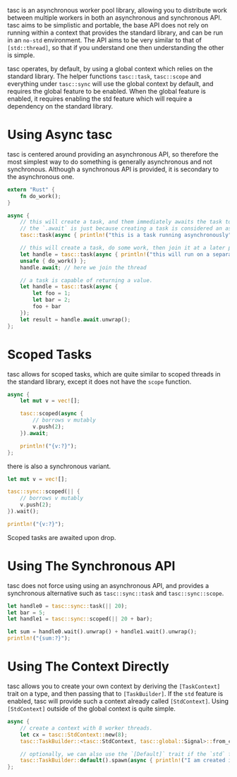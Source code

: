 tasc is an asynchronous worker pool library, allowing you to distribute work between multiple workers in both an asynchronous and synchronous API.
tasc aims to be simplistic and portable, the base API does not rely on running within a context that provides the standard library, and can be run in an `no-std` environment.
The API aims to be very similar to that of `[std::thread]`, so that if you understand one then understanding the other is simple.

tasc operates, by default, by using a global context which relies on the standard library. The helper functions `tasc::task`, `tasc::scope` and everything under `tasc::sync` will use the global context by default, and requires the global feature to be enabled. When the global feature is enabled, it requires enabling the std feature which will require a dependency on the standard library.

# Using Async tasc

tasc is centered around providing an asynchronous API, so therefore the most simplest way to do something is generally asynchronous and not synchronous.
Although a synchronous API is provided, it is secondary to the asynchronous one.

```rust
extern "Rust" {
	fn do_work();
}

async {
	// this will create a task, and them immediately awaits the task to completion.
	// the `.await` is just because creating a task is considered an ascynchronous process.
	tasc::task(async { println!("this is a task running asynchronously") }).await;

	// this will create a task, do some work, then join it at a later point.
	let handle = tasc::task(async { println!("this will run on a separate thread!") });
	unsafe { do_work() };
	handle.await; // here we join the thread

	// a task is capable of returning a value.
	let handle = tasc::task(async {
		let foo = 1;
		let bar = 2;
		foo + bar
	});
	let result = handle.await.unwrap();
};
```

# Scoped Tasks

tasc allows for scoped tasks, which are quite similar to scoped threads in the standard library, except it does not have the `scope` function.

```rust
async {
	let mut v = vec![];

	tasc::scoped(async {
		// borrows v mutably
		v.push(2);
	}).await;

	println!("{v:?}");
};
```

there is also a synchronous variant.

```rust
let mut v = vec![];

tasc::sync::scoped(|| {
	// borrows v mutably
	v.push(2);
}).wait();

println!("{v:?}");
```

Scoped tasks are awaited upon drop.

# Using The Synchronous API

tasc does not force using using an asynchronous API, and provides a synchronous alternative such as `tasc::sync::task` and `tasc::sync::scope`.

```rust
let handle0 = tasc::sync::task(|| 20);
let bar = 5;
let handle1 = tasc::sync::scoped(|| 20 + bar);

let sum = handle0.wait().unwrap() + handle1.wait().unwrap();
println!("{sum:?}");
```

# Using The Context Directly

tasc allows you to create your own context by deriving the `[TaskContext]` trait on a type, and then passing that to `[TaskBuilder]`. If the `std` feature is enabled, tasc will provide such a context already called `[StdContext]`. Using `[StdContext]` outside of the global context is quite simple.

```rust
async {
	// create a context with 8 worker threads.
	let cx = tasc::StdContext::new(8);
	tasc::TaskBuilder::<tasc::StdContext, tasc::global::Signal>::from_ctx(&cx).spawn(async { println!("I am now spawned from the cx context!") });

	// optionally, we can also use the `[Default]` trait if the `std` feature is enabled, which will create a `[TaskBuilder]` using the global context and global signal.
	tasc::TaskBuilder::default().spawn(async { println!("I am created in the global context, prefer to use 'tasc::task' instead!") });
};
```
